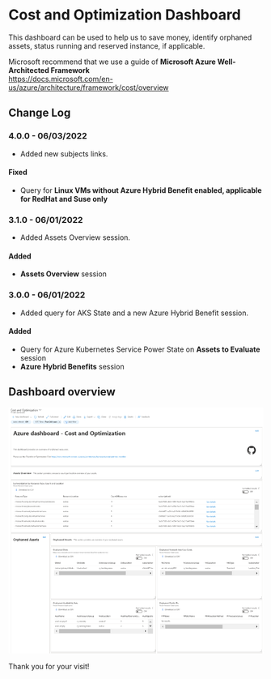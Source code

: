 # **Cost and Optimization Dashboard**

This dashboard can be used to help us to save money, identify orphaned assets, status running and reserved instance, if applicable.

Microsoft recommend that we use a guide of **Microsoft Azure Well-Architected Framework**</br>
https://docs.microsoft.com/en-us/azure/architecture/framework/cost/overview

## Change Log

### 4.0.0 - 06/03/2022
- Added new subjects links.
#### Fixed
- Query for **Linux VMs without Azure Hybrid Benefit enabled, applicable for RedHat and Suse only**

### 3.1.0 - 06/01/2022
- Added Assets Overview session.
#### Added
- **Assets Overview** session

### 3.0.0 - 06/01/2022
- Added query for AKS State and a new Azure Hybrid Benefit session.
#### Added
- Query for Azure Kubernetes Service Power State on **Assets to Evaluate** session
- **Azure Hybrid Benefits** session

## Dashboard overview

![[CostandOptimizationImage_Part1.png](./images/CostandOptimizationImage_Part1.png "CostandOptimizationImage_Part1.png")](./images/CostandOptimizationImage_Part1.png)

Thank you for your visit!
